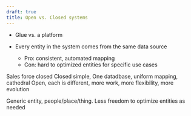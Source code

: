```yaml
---
draft: true
title: Open vs. Closed systems
---
```


* Glue vs. a platform

* Every entity in the system comes from the same data source
  * Pro: consistent, automated mapping
  * Con: hard to optimized entities for specific use cases


Sales force closed
Closed simple, One datadbase, uniform mapping, cathedral
Open, each is different, more work, more flexibility, more evolution 

Generic entity, people/place/thing. Less freedom to optimize entities as needed

